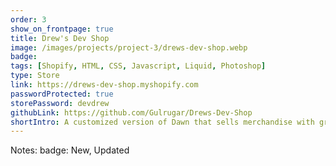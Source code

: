 ```yaml
---
order: 3
show_on_frontpage: true
title: Drew's Dev Shop
image: /images/projects/project-3/drews-dev-shop.webp
badge:
tags: [Shopify, HTML, CSS, Javascript, Liquid, Photoshop]
type: Store
link: https://drews-dev-shop.myshopify.com
passwordProtected: true
storePassword: devdrew
githubLink: https://github.com/Gulrugar/Drews-Dev-Shop
shortIntro: A customized version of Dawn that sells merchandise with graphic designs
---
```


Notes:
badge: New, Updated
